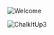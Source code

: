 ![Welcome](assets/welcome.gif)

![ChalkItUp3](https://github.com/user-attachments/assets/9865eee0-8f74-4a12-b435-fc353ba4b18d)


